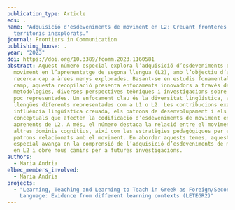 ```yaml
---
publication_type: Article
eds: .
name: "Adquisició d'esdeveniments de moviment en L2: Creuant fronteres cap a
  territoris inexplorats."
journal: Frontiers in Communication
publishing_house: .
year: "2023"
doi: https://doi.org/10.3389/fcomm.2023.1160581
abstract: Aquest número especial explora l’adquisició d’esdeveniments de
  moviment en l’aprenentatge de segona llengua (L2), amb l’objectiu d’ampliar la
  recerca cap a àrees menys explorades. Basant-se en estudis fonamentals en el
  camp, aquesta recopilació presenta enfocaments innovadors a través de noves
  metodologies, diverses perspectives teòriques i investigacions sobre llengües
  poc representades. Un enfocament clau és la diversitat lingüística, amb deu
  llengües diferents representades com a L1 o L2. Les contribucions examinen la
  influència lingüística creuada, els patrons de desenvolupament i els factors
  conceptuals que afecten la codificació d’esdeveniments de moviment en
  aprenents de L2. A més, el número destaca la relació entre el moviment i
  altres dominis cognitius, així com les estratègies pedagògiques per ensenyar
  patrons relacionats amb el moviment. En abordar aquests temes, aquest número
  especial avança en la comprensió de l’adquisició d’esdeveniments de moviment
  en L2 i obre nous camins per a futures investigacions.
authors:
  - Maria Andria
elbec_members_involved:
  - Maria Andria
projects:
  - "Learning, Teaching and Learning to Teach in Greek as Foreign/Second
    Language: Evidence from different learning contexts (LETEGR2)"
---
```

